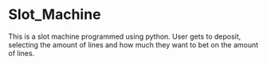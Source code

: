 # Slot_Machine
This is a slot machine programmed using python. User gets to deposit, selecting the amount of lines and how much they want to bet on the amount of lines.
